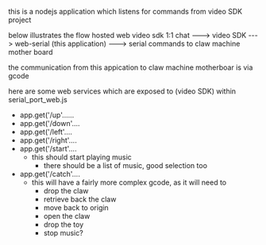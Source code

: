 this is a nodejs application which listens for commands from
video SDK project

below illustrates the flow
hosted web video sdk 1:1 chat ---> video SDK ---> web-serial (this application) ---> serial commands to claw machine mother board

the communication from this appication to claw machine motherboar is via gcode

here are some web services which are exposed to (video SDK) within serial_port_web.js
- app.get('/up'......
- app.get('/down'....
- app.get('/left'....
- app.get('/right'....
- app.get('/start'....
  - this should start playing music
    - there should be a list of music, good selection too
- app.get('/catch'....
  - this will have a fairly more complex gcode, as it will need to
    - drop the claw
    - retrieve back the claw
    - move back to origin
    - open the claw
    - drop the toy
    - stop music?
  